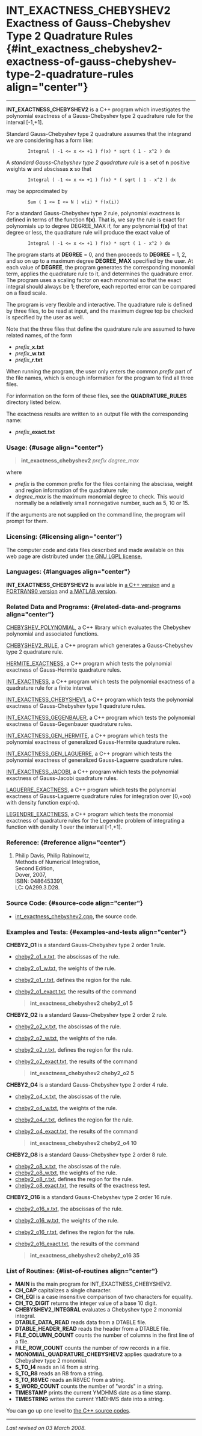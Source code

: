 INT\_EXACTNESS\_CHEBYSHEV2\
Exactness of Gauss-Chebyshev Type 2 Quadrature Rules {#int_exactness_chebyshev2-exactness-of-gauss-chebyshev-type-2-quadrature-rules align="center"}
====================================================

------------------------------------------------------------------------

**INT\_EXACTNESS\_CHEBYSHEV2** is a C++ program which investigates the
polynomial exactness of a Gauss-Chebyshev type 2 quadrature rule for the
interval \[-1,+1\].

Standard Gauss-Chebyshev type 2 quadrature assumes that the integrand we
are considering has a form like:

            Integral ( -1 <= x <= +1 ) f(x) * sqrt ( 1 - x^2 ) dx
          

A *standard Gauss-Chebyshev type 2 quadrature rule* is a set of **n**
positive weights **w** and abscissas **x** so that

            Integral ( -1 <= x <= +1 ) f(x) * ( sqrt ( 1 - x^2 ) dx
          

may be approximated by

            Sum ( 1 <= I <= N ) w(i) * f(x(i))
          

For a standard Gauss-Chebyshev type 2 rule, polynomial exactness is
defined in terms of the function **f(x)**. That is, we say the rule is
exact for polynomials up to degree DEGREE\_MAX if, for any polynomial
**f(x)** of that degree or less, the quadrature rule will produce the
exact value of

            Integral ( -1 <= x <= +1 ) f(x) * sqrt ( 1 - x^2 ) dx
          

The program starts at **DEGREE** = 0, and then proceeds to **DEGREE** =
1, 2, and so on up to a maximum degree **DEGREE\_MAX** specified by the
user. At each value of **DEGREE**, the program generates the
corresponding monomial term, applies the quadrature rule to it, and
determines the quadrature error. The program uses a scaling factor on
each monomial so that the exact integral should always be 1; therefore,
each reported error can be compared on a fixed scale.

The program is very flexible and interactive. The quadrature rule is
defined by three files, to be read at input, and the maximum degree top
be checked is specified by the user as well.

Note that the three files that define the quadrature rule are assumed to
have related names, of the form

-   *prefix*\_**x.txt**
-   *prefix*\_**w.txt**
-   *prefix*\_**r.txt**

When running the program, the user only enters the common *prefix* part
of the file names, which is enough information for the program to find
all three files.

For information on the form of these files, see the
**QUADRATURE\_RULES** directory listed below.

The exactness results are written to an output file with the
corresponding name:

-   *prefix*\_**exact.txt**

### Usage: {#usage align="center"}

> **int\_exactness\_chebyshev2** *prefix* *degree\_max*

where

-   *prefix* is the common prefix for the files containing the abscissa,
    weight and region information of the quadrature rule;
-   *degree\_max* is the maximum monomial degree to check. This would
    normally be a relatively small nonnegative number, such as 5, 10
    or 15.

If the arguments are not supplied on the command line, the program will
prompt for them.

### Licensing: {#licensing align="center"}

The computer code and data files described and made available on this
web page are distributed under [the GNU LGPL
license.](../../txt/gnu_lgpl.txt)

### Languages: {#languages align="center"}

**INT\_EXACTNESS\_CHEBYSHEV2** is available in [a C++
version](../../master/int_exactness_chebyshev2/int_exactness_chebyshev2.md)
and [a FORTRAN90
version](../../f_src/int_exactness_chebyshev2/int_exactness_chebyshev2.md)
and [a MATLAB
version](../../m_src/int_exactness_chebyshev2/int_exactness_chebyshev2.md).

### Related Data and Programs: {#related-data-and-programs align="center"}

[CHEBYSHEV\_POLYNOMIAL](../../master/chebyshev_polynomial/chebyshev_polynomial.md),
a C++ library which evaluates the Chebyshev polynomial and associated
functions.

[CHEBYSHEV2\_RULE](../../master/chebyshev2_rule/chebyshev2_rule.md),
a C++ program which generates a Gauss-Chebyshev type 2 quadrature rule.

[HERMITE\_EXACTNESS](../../master/hermite_exactness/hermite_exactness.md),
a C++ program which tests the polynomial exactness of Gauss-Hermite
quadrature rules.

[INT\_EXACTNESS](../../master/int_exactness/int_exactness.md), a C++
program which tests the polynomial exactness of a quadrature rule for a
finite interval.

[INT\_EXACTNESS\_CHEBYSHEV1](../../master/int_exactness_chebyshev1/int_exactness_chebyshev1.md),
a C++ program which tests the polynomial exactness of Gauss-Chebyshev
type 1 quadrature rules.

[INT\_EXACTNESS\_GEGENBAUER](../../master/int_exactness_gegenbauer/int_exactness_gegenbauer.md),
a C++ program which tests the polynomial exactness of Gauss-Gegenbauer
quadrature rules.

[INT\_EXACTNESS\_GEN\_HERMITE](../../master/int_exactness_gen_hermite/int_exactness_gen_hermite.md),
a C++ program which tests the polynomial exactness of generalized
Gauss-Hermite quadrature rules.

[INT\_EXACTNESS\_GEN\_LAGUERRE](../../master/int_exactness_gen_laguerre/int_exactness_gen_laguerre.md),
a C++ program which tests the polynomial exactness of generalized
Gauss-Laguerre quadrature rules.

[INT\_EXACTNESS\_JACOBI](../../master/int_exactness_jacobi/int_exactness_jacobi.md),
a C++ program which tests the polynomial exactness of Gauss-Jacobi
quadrature rules.

[LAGUERRE\_EXACTNESS](../../master/laguerre_exactness/laguerre_exactness.md),
a C++ program which tests the polynomial exactness of Gauss-Laguerre
quadrature rules for integration over \[0,+oo) with density function
exp(-x).

[LEGENDRE\_EXACTNESS](../../master/legendre_exactness/legendre_exactness.md),
a C++ program which tests the monomial exactness of quadrature rules for
the Legendre problem of integrating a function with density 1 over the
interval \[-1,+1\].

### Reference: {#reference align="center"}

1.  Philip Davis, Philip Rabinowitz,\
    Methods of Numerical Integration,\
    Second Edition,\
    Dover, 2007,\
    ISBN: 0486453391,\
    LC: QA299.3.D28.

### Source Code: {#source-code align="center"}

-   [int\_exactness\_chebyshev2.cpp](int_exactness_chebyshev2.cpp), the
    source code.

### Examples and Tests: {#examples-and-tests align="center"}

**CHEBY2\_O1** is a standard Gauss-Chebyshev type 2 order 1 rule.

-   [cheby2\_o1\_x.txt](../../datasets/quadrature_rules_chebyshev2/cheby2_o1_x.txt),
    the abscissas of the rule.
-   [cheby2\_o1\_w.txt](../../datasets/quadrature_rules_chebyshev2/cheby2_o1_w.txt),
    the weights of the rule.
-   [cheby2\_o1\_r.txt](../../datasets/quadrature_rules_chebyshev2/cheby2_o1_r.txt),
    defines the region for the rule.
-   [cheby2\_o1\_exact.txt](cheby2_o1_exact.txt), the results of the
    command

    > **int\_exactness\_chebyshev2 cheby2\_o1 5**

**CHEBY2\_O2** is a standard Gauss-Chebyshev type 2 order 2 rule.

-   [cheby2\_o2\_x.txt](../../datasets/quadrature_rules_chebyshev2/cheby2_o2_x.txt),
    the abscissas of the rule.
-   [cheby2\_o2\_w.txt](../../datasets/quadrature_rules_chebyshev2/cheby2_o2_w.txt),
    the weights of the rule.
-   [cheby2\_o2\_r.txt](../../datasets/quadrature_rules_chebyshev2/cheby2_o2_r.txt),
    defines the region for the rule.
-   [cheby2\_o2\_exact.txt](cheby2_o2_exact.txt), the results of the
    command

    > **int\_exactness\_chebyshev2 cheby2\_o2 5**

**CHEBY2\_O4** is a standard Gauss-Chebyshev type 2 order 4 rule.

-   [cheby2\_o4\_x.txt](../../datasets/quadrature_rules_chebyshev2/cheby2_o4_x.txt),
    the abscissas of the rule.
-   [cheby2\_o4\_w.txt](../../datasets/quadrature_rules_chebyshev2/cheby2_o4_w.txt),
    the weights of the rule.
-   [cheby2\_o4\_r.txt](../../datasets/quadrature_rules_chebyshev2/cheby2_o4_r.txt),
    defines the region for the rule.
-   [cheby2\_o4\_exact.txt](cheby2_o4_exact.txt), the results of the
    command

    > **int\_exactness\_chebyshev2 cheby2\_o4 10**

**CHEBY2\_O8** is a standard Gauss-Chebyshev type 2 order 8 rule.

-   [cheby2\_o8\_x.txt](../../datasets/quadrature_rules_chebyshev2/cheby2_o8_x.txt),
    the abscissas of the rule.
-   [cheby2\_o8\_w.txt](../../datasets/quadrature_rules_chebyshev2/cheby2_o8_w.txt),
    the weights of the rule.
-   [cheby2\_o8\_r.txt](../../datasets/quadrature_rules_chebyshev2/cheby2_o8_r.txt),
    defines the region for the rule.
-   [cheby2\_o8\_exact.txt](cheby2_o8_exact.txt), the results of the
    exactness test.

**CHEBY2\_O16** is a standard Gauss-Chebyshev type 2 order 16 rule.

-   [cheby2\_o16\_x.txt](../../datasets/quadrature_rules_chebyshev2/cheby2_o16_x.txt),
    the abscissas of the rule.
-   [cheby2\_o16\_w.txt](../../datasets/quadrature_rules_chebyshev2/cheby2_o16_w.txt),
    the weights of the rule.
-   [cheby2\_o16\_r.txt](../../datasets/quadrature_rules_chebyshev2/cheby2_o16_r.txt),
    defines the region for the rule.
-   [cheby2\_o16\_exact.txt](cheby2_o16_exact.txt), the results of the
    command

    > **int\_exactness\_chebyshev2 cheby2\_o16 35**

### List of Routines: {#list-of-routines align="center"}

-   **MAIN** is the main program for INT\_EXACTNESS\_CHEBYSHEV2.
-   **CH\_CAP** capitalizes a single character.
-   **CH\_EQI** is a case insensitive comparison of two characters for
    equality.
-   **CH\_TO\_DIGIT** returns the integer value of a base 10 digit.
-   **CHEBYSHEV2\_INTEGRAL** evaluates a Chebyshev type 2 monomial
    integral.
-   **DTABLE\_DATA\_READ** reads data from a DTABLE file.
-   **DTABLE\_HEADER\_READ** reads the header from a DTABLE file.
-   **FILE\_COLUMN\_COUNT** counts the number of columns in the first
    line of a file.
-   **FILE\_ROW\_COUNT** counts the number of row records in a file.
-   **MONOMIAL\_QUADRATURE\_CHEBYSHEV2** applies quadrature to a
    Chebyshev type 2 monomial.
-   **S\_TO\_I4** reads an I4 from a string.
-   **S\_TO\_R8** reads an R8 from a string.
-   **S\_TO\_R8VEC** reads an R8VEC from a string.
-   **S\_WORD\_COUNT** counts the number of "words" in a string.
-   **TIMESTAMP** prints the current YMDHMS date as a time stamp.
-   **TIMESTRING** writes the current YMDHMS date into a string.

You can go up one level to [the C++ source codes](../cpp_src.md).

------------------------------------------------------------------------

*Last revised on 03 March 2008.*

